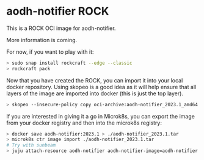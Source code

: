 # aodh-notifier ROCK

This is a ROCK OCI image for aodh-notifier.

More information is coming.

For now, if you want to play with it:

```bash
> sudo snap install rockcraft --edge --classic
> rockcraft pack
```

Now that you have created the ROCK, you can import it into
your local docker repository. Using skopeo is a good idea as
it will help ensure that all layers of the image are imported
into docker (this is just the top layer).

```bash
> skopeo --insecure-policy copy oci-archive:aodh-notifier_2023.1_amd64.rock docker-daemon:aodh-notifier:2023.1
```

If you are interested in giving it a go in Microk8s, you can
export the image from your docker registry and then into the
microk8s registry:

```bash
> docker save aodh-notifier:2023.1 > ./aodh-notifier_2023.1.tar
> microk8s ctr image import ./aodh-notifier_2023.1.tar
# Try with sunbeam
> juju attach-resource aodh-notifier aodh-notifier-image=aodh-notifier:2023.1
```
